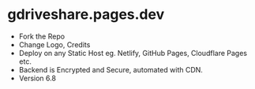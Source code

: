 # gdriveshare.pages.dev

* Fork the Repo
* Change Logo, Credits
* Deploy on any Static Host eg. Netlify, GitHub Pages, Cloudflare Pages etc.
* Backend is Encrypted and Secure, automated with CDN.
* Version 6.8
